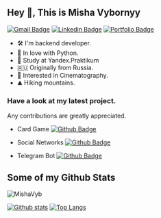 ## Hey 👋, This is Misha Vybornyy

[![Gmail Badge](https://img.shields.io/badge/-vbrn.mv@gmail.com-c14438?style=flat&logo=Gmail&logoColor=white&link=mailto:vbrn.mv@gmail.com)](mailto:vbrn.mv@gmail.com) 
[![Linkedin Badge](https://img.shields.io/badge/-mikhail_vybornyy-0072b1?style=flat&logo=Linkedin&logoColor=white&link=https://www.linkedin.com/in/mikhail-vybornyy-2a510a253/)](https://www.linkedin.com/in/mikhail-vybornyy-2a510a253/) [![Portfolio Badge](https://img.shields.io/badge/resume-web-blue?style=flat&link=https://mishavyb.github.io//)](https://mishavyb.github.io/) <p align='left'>

- 🛠 I'm backend developer. 
- 🐍 In love with Python. 
- 📖 Study at Yandex.Praktikum
- 🇷🇺 Originally from Russia. 
- 👀 Interested in Cinematography. 
- ⛰ Hiking mountains.

### Have a look at my latest project. 
Any contributions are greatly appreciated.
- Card Game
[![Github Badge](https://img.shields.io/badge/-Bizarre--Poker-red?style=flat&logo=github&logoColor=white&link=https://github.com/MishaVyb/bizarre-poker)](https://github.com/MishaVyb/bizarre-poker)

- Social Networks
[![Github Badge](https://img.shields.io/badge/-Bizarre--Poker-red?style=flat&logo=github&logoColor=white&link=https://github.com/MishaVyb/bizarre-poker)](https://github.com/MishaVyb/bizarre-poker)
  
- Telegram Bot
[![Github Badge](https://img.shields.io/badge/-Bizarre--Poker-red?style=flat&logo=github&logoColor=white&link=https://github.com/MishaVyb/bizarre-poker)](https://github.com/MishaVyb/bizarre-poker)
  
## Some of my Github Stats
<p align=left> <img src=https://komarev.com/ghpvc/?username=MishaVyb alt=MishaVyb /> </p>

[![Github stats](https://github-readme-stats.vercel.app/api?username=MishaVyb&show_icons=true&include_all_commits=true)](https://github.com/MishaVyb/github-readme-stats)
[![Top Langs](https://github-readme-stats.vercel.app/api/top-langs/?username=MishaVyb&layout=compact)](https://github.com/MishaVyb/github-readme-stats)
